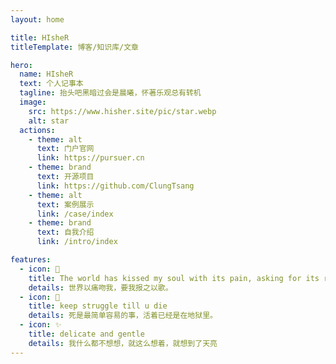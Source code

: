 ```yaml
---
layout: home

title: HIsheR
titleTemplate: 博客/知识库/文章

hero:
  name: HIsheR
  text: 个人记事本
  tagline: 抬头吧黑暗过会是晨曦，怀著乐观总有转机
  image:
    src: https://www.hisher.site/pic/star.webp
    alt: star
  actions:
    - theme: alt
      text: 门户官网
      link: https://pursuer.cn
    - theme: brand
      text: 开源项目
      link: https://github.com/ClungTsang
    - theme: alt
      text: 案例展示
      link: /case/index
    - theme: brand
      text: 自我介绍
      link: /intro/index

features:
  - icon: 🌊
    title: The world has kissed my soul with its pain, asking for its return in songs。
    details: 世界以痛吻我，要我报之以歌。 
  - icon: 🌌
    title: keep struggle till u die
    details: 死是最简单容易的事，活着已经是在地狱里。
  - icon: ✨
    title: delicate and gentle
    details: 我什么都不想想，就这么想着，就想到了天亮
---
```

